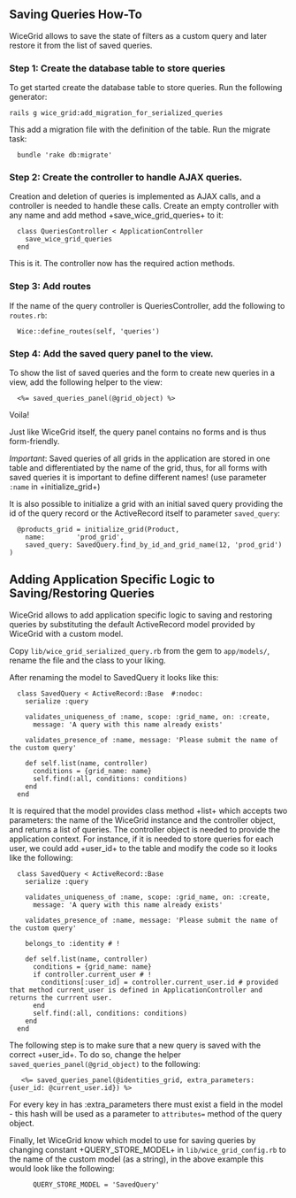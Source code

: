 ## Saving Queries How-To

WiceGrid allows to save the state of filters as a custom query and later restore it from the list of saved queries.

### Step 1: Create the database table to store queries

To get started create the database table to store queries. Run the following generator:
```
rails g wice_grid:add_migration_for_serialized_queries
```
This add a migration file with the definition of the table. Run the migrate task:
```
  bundle 'rake db:migrate'
```
### Step 2: Create the controller to handle AJAX queries.

Creation and deletion of queries is implemented as AJAX calls, and a controller is needed to handle these calls. Create an empty controller
with any name and add  method +save_wice_grid_queries+ to it:
```
  class QueriesController < ApplicationController
    save_wice_grid_queries
  end
```
This is it. The controller now has the required action methods.

### Step 3: Add routes

If the name of the query controller is QueriesController, add the following to `routes.rb`:
```
  Wice::define_routes(self, 'queries')
```
### Step 4: Add the saved query panel to the view.

To show the list of saved queries and the form to create new queries in a view, add the following helper to the view:
```
  <%= saved_queries_panel(@grid_object) %>
```
Voila!

Just like WiceGrid itself, the query panel contains no forms and is thus form-friendly.

*Important*: Saved queries of all grids in the application are stored in one table and differentiated by the name of the grid, thus, for all forms
with saved queries it is important to define different names! (use parameter `:name` in +initialize_grid+)

It is also possible to initialize a grid with an initial saved query providing the id of the query record or the ActiveRecord
itself to parameter `saved_query`:
```
  @products_grid = initialize_grid(Product,
    name:        'prod_grid',
    saved_query: SavedQuery.find_by_id_and_grid_name(12, 'prod_grid') )
```

## Adding Application Specific Logic to Saving/Restoring Queries

WiceGrid allows to add application specific logic to saving and restoring queries by substituting the default ActiveRecord model provided by WiceGrid with a custom model.

Copy `lib/wice_grid_serialized_query.rb` from the gem to `app/models/`, rename the file and the class to your liking.

After renaming the model to SavedQuery it looks like this:
```
  class SavedQuery < ActiveRecord::Base  #:nodoc:
    serialize :query

    validates_uniqueness_of :name, scope: :grid_name, on: :create,
      message: 'A query with this name already exists'

    validates_presence_of :name, message: 'Please submit the name of the custom query'

    def self.list(name, controller)
      conditions = {grid_name: name}
      self.find(:all, conditions: conditions)
    end
  end
```

It is required that the model provides class method +list+ which accepts two parameters: the name of the WiceGrid instance and the controller
object, and returns a list of queries. The controller object is needed to provide the application context. For instance, if it is needed to
store queries for each user, we could add +user_id+ to the table and modify the code so it looks like the following:
```
  class SavedQuery < ActiveRecord::Base
    serialize :query

    validates_uniqueness_of :name, scope: :grid_name, on: :create,
      message: 'A query with this name already exists'

    validates_presence_of :name, message: 'Please submit the name of the custom query'

    belongs_to :identity # !

    def self.list(name, controller)
      conditions = {grid_name: name}
      if controller.current_user # !
        conditions[:user_id] = controller.current_user.id # provided that method current_user is defined in ApplicationController and returns the currrent user.
      end
      self.find(:all, conditions: conditions)
    end
  end
```

The following step is to make sure that a new query is saved with the correct +user_id+. To do so, change the helper
`saved_queries_panel(@grid_object)` to the following:

```
   <%= saved_queries_panel(@identities_grid, extra_parameters: {user_id: @current_user.id}) %>
```
For every key in has :extra_parameters there must exist a field in the model - this hash will be used as a parameter to
`attributes=` method of the query object.

Finally, let WiceGrid know which model to use for saving queries by changing constant  +QUERY_STORE_MODEL+
in `lib/wice_grid_config.rb` to the name of the custom model (as a string), in the above example this would look like the following:
```
      QUERY_STORE_MODEL = 'SavedQuery'
```
